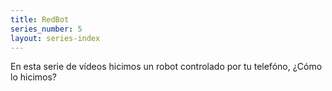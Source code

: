 ```yaml
---
title: RedBot
series_number: 5
layout: series-index
---
```

En esta serie de vídeos hicimos un robot controlado por tu telefóno, ¿Cómo lo hicimos? 
